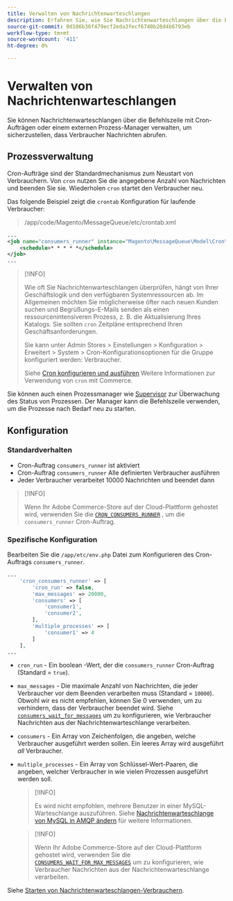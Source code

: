 ```yaml
---
title: Verwalten von Nachrichtenwarteschlangen
description: Erfahren Sie, wie Sie Nachrichtenwarteschlangen über die Befehlszeile für Adobe Commerce verwalten können.
source-git-commit: 0d106b36f479ecf2eda3fecf6740b28d4b6793eb
workflow-type: tm+mt
source-wordcount: '411'
ht-degree: 0%

---
```



# Verwalten von Nachrichtenwarteschlangen

Sie können Nachrichtenwarteschlangen über die Befehlszeile mit Cron-Aufträgen oder einem externen Prozess-Manager verwalten, um sicherzustellen, dass Verbraucher Nachrichten abrufen.

## Prozessverwaltung

Cron-Aufträge sind der Standardmechanismus zum Neustart von Verbrauchern. Von `cron` nutzen Sie die angegebene Anzahl von Nachrichten und beenden Sie sie. Wiederholen `cron` startet den Verbraucher neu.

Das folgende Beispiel zeigt die `crontab` Konfiguration für laufende Verbraucher:

> /app/code/Magento/MessageQueue/etc/crontab.xml

```xml
...
<job name="consumers_runner" instance="Magento\MessageQueue\Model\Cron\ConsumersRunner" method="run">
    <schedule>* * * * *</schedule>
</job>
...
```

>[!INFO]
>
>Wie oft Sie Nachrichtenwarteschlangen überprüfen, hängt von Ihrer Geschäftslogik und den verfügbaren Systemressourcen ab. Im Allgemeinen möchten Sie möglicherweise öfter nach neuen Kunden suchen und Begrüßungs-E-Mails senden als einen ressourcenintensiveren Prozess, z. B. die Aktualisierung Ihres Katalogs. Sie sollten `cron` Zeitpläne entsprechend Ihren Geschäftsanforderungen.
>
>Sie kann unter Admin Stores > Einstellungen > Konfiguration > Erweitert > System > Cron-Konfigurationsoptionen für die Gruppe konfiguriert werden: Verbraucher.
>
>Siehe [Cron konfigurieren und ausführen](../cli/configure-cron-jobs.md) Weitere Informationen zur Verwendung von `cron` mit Commerce.

Sie können auch einen Prozessmanager wie [Supervisor](http://supervisord.org/index.html) zur Überwachung des Status von Prozessen. Der Manager kann die Befehlszeile verwenden, um die Prozesse nach Bedarf neu zu starten.

## Konfiguration

### Standardverhalten

- Cron-Auftrag `consumers_runner` ist aktiviert
- Cron-Auftrag `consumers_runner` Alle definierten Verbraucher ausführen
- Jeder Verbraucher verarbeitet 10000 Nachrichten und beendet dann

>[!INFO]
>
>Wenn Ihr Adobe Commerce-Store auf der Cloud-Plattform gehostet wird, verwenden Sie die [`CRON_CONSUMERS_RUNNER`](https://experienceleague.adobe.com/docs/commerce-cloud-service/user-guide/configure/env/stage/variables-deploy.html#cron_consumers_runner) , um die `consumers_runner` Cron-Auftrag.

### Spezifische Konfiguration

Bearbeiten Sie die `/app/etc/env.php` Datei zum Konfigurieren des Cron-Auftrags `consumers_runner`.

```php
...
    'cron_consumers_runner' => [
        'cron_run' => false,
        'max_messages' => 20000,
        'consumers' => [
            'consumer1',
            'consumer2',
        ],
        'multiple_processes' => [
            'consumer1' => 4
        ]
    ],
...
```

- `cron_run` - Ein boolean -Wert, der die `consumers_runner` Cron-Auftrag (Standard = `true`).
- `max_messages` - Die maximale Anzahl von Nachrichten, die jeder Verbraucher vor dem Beenden verarbeiten muss (Standard = `10000`). Obwohl wir es nicht empfehlen, können Sie 0 verwenden, um zu verhindern, dass der Verbraucher beendet wird. Siehe [`consumers_wait_for_messages`](../reference/config-reference-envphp.md#consumerswaitformessages) um zu konfigurieren, wie Verbraucher Nachrichten aus der Nachrichtenwarteschlange verarbeiten.
- `consumers` - Ein Array von Zeichenfolgen, die angeben, welche Verbraucher ausgeführt werden sollen. Ein leeres Array wird ausgeführt *all* Verbraucher.
- `multiple_processes` - Ein Array von Schlüssel-Wert-Paaren, die angeben, welcher Verbraucher in wie vielen Prozessen ausgeführt werden soll.

   >[!INFO]
   >
   >Es wird nicht empfohlen, mehrere Benutzer in einer MySQL-Warteschlange auszuführen. Siehe [Nachrichtenwarteschlange von MySQL in AMQP ändern](https://developer.adobe.com/commerce/php/development/components/message-queues/#change-message-queue-from-mysql-to-amqp) für weitere Informationen.

   >[!INFO]
   >
   >Wenn Ihr Adobe Commerce-Store auf der Cloud-Plattform gehostet wird, verwenden Sie die [`CONSUMERS_WAIT_FOR_MAX_MESSAGES`](https://experienceleague.adobe.com/docs/commerce-cloud-service/user-guide/configure/env/stage/variables-deploy.html#consumers_wait_for_max_messages) um zu konfigurieren, wie Verbraucher Nachrichten aus der Nachrichtenwarteschlange verarbeiten.

Siehe [Starten von Nachrichtenwarteschlangen-Verbrauchern](../cli/start-message-queues.md).
